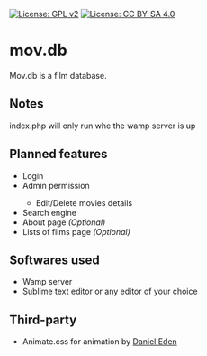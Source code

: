 [![License: GPL v2](https://img.shields.io/badge/License-GPL%20v2-blue.svg)](https://www.gnu.org/licenses/old-licenses/gpl-2.0.en.html)
[![License: CC BY-SA 4.0](https://licensebuttons.net/l/by-sa/4.0/80x15.png)](https://creativecommons.org/licenses/by-sa/4.0/)
# mov.db
Mov.db is a film database.
<h2>Notes</h2>
index.php will only run whe the wamp server is up
<h2>Planned features</h2>
<ul>
  <li>Login</li>
  <li>Admin permission</li>
  <ul><li>Edit/Delete movies details</li></ul>
  <li>Search engine</li>
  <li>About page <i>(Optional)</i></li>
  <li>Lists of films page <i>(Optional)</i></li>
</ul>
<h2>Softwares used</h2>
<ul>
  <li>Wamp server</li>
  <li>Sublime text editor or any editor of your choice</li>
</ul>
<h2>Third-party</h2>
<ul>
  <li>Animate.css for animation by <a href="https://github.com/daneden">Daniel Eden</a></li>
</ul>

